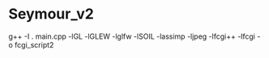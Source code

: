 # Seymour_v2
g++ -I . main.cpp -lGL -lGLEW -lglfw -lSOIL -lassimp -ljpeg -lfcgi++ -lfcgi -o fcgi_script2